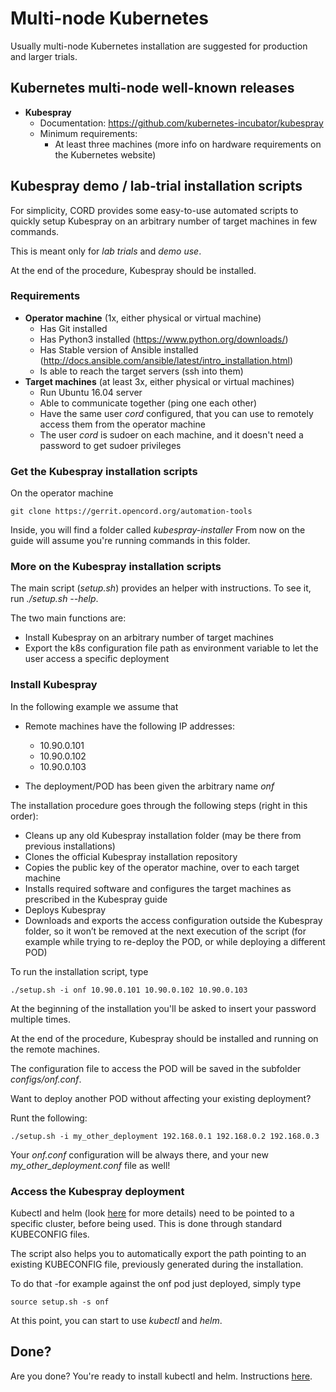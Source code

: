 # Multi-node Kubernetes

Usually multi-node Kubernetes installation are suggested for production and larger trials.

## Kubernetes multi-node well-known releases

* **Kubespray**
    * Documentation: <https://github.com/kubernetes-incubator/kubespray>
    * Minimum requirements:
        * At least three machines (more info on hardware requirements on the Kubernetes website)

## Kubespray demo / lab-trial installation scripts

For simplicity, CORD provides some easy-to-use automated scripts to quickly setup Kubespray on an arbitrary number of target machines in few commands.

This is meant only for *lab trials* and *demo use*.

At the end of the procedure, Kubespray should be installed.

### Requirements

* **Operator machine** (1x, either physical or virtual machine)
    * Has Git installed
    * Has Python3 installed (<https://www.python.org/downloads/>)
    * Has Stable version of Ansible installed (<http://docs.ansible.com/ansible/latest/intro_installation.html>)
    * Is able to reach the target servers (ssh into them)
* **Target machines** (at least 3x, either physical or virtual machines)
    * Run Ubuntu 16.04 server
    * Able to communicate together (ping one each other)
    * Have the same user *cord* configured, that you can use to remotely access them from the operator machine
    * The user *cord* is sudoer on each machine, and it doesn't need a password to get sudoer privileges

### Get the Kubespray installation scripts

On the operator machine
```shell
git clone https://gerrit.opencord.org/automation-tools
```

Inside, you will find a folder called *kubespray-installer*
From now on the guide will assume you're running commands in this folder.

### More on the Kubespray installation scripts

The main script (*setup.sh*) provides an helper with instructions. To see it, run *./setup.sh --help*.

The two main functions are:

* Install Kubespray on an arbitrary number of target machines
* Export the k8s configuration file path as environment variable to let the user access a specific deployment

### Install Kubespray

In the following example we assume that

* Remote machines have the following IP addresses:
    * 10.90.0.101
    * 10.90.0.102
    * 10.90.0.103

* The deployment/POD has been given the arbitrary name *onf*

The installation procedure goes through the following steps (right in this order):

* Cleans up any old Kubespray installation folder (may be there from previous installations)
* Clones the official Kubespray installation repository
* Copies the public key of the operator machine, over to each target machine
* Installs required software and configures the target machines as prescribed in the Kubespray guide
* Deploys Kubespray
* Downloads and exports the access configuration outside the Kubespray folder, so it won’t be removed at the next execution of the script (for example while trying to re-deploy the POD, or while deploying a different POD)

To run the installation script, type
```shell
./setup.sh -i onf 10.90.0.101 10.90.0.102 10.90.0.103
```

At the beginning of the installation you'll be asked to insert your password multiple times.

At the end of the procedure, Kubespray should be installed and running on the remote machines.

The configuration file to access the POD will be saved in the subfolder *configs/onf.conf*.

Want to deploy another POD without affecting your existing deployment?

Runt the following:
```shell
./setup.sh -i my_other_deployment 192.168.0.1 192.168.0.2 192.168.0.3
```

Your *onf.conf* configuration will be always there, and your new *my_other_deployment.conf* file as well!

### Access the Kubespray deployment

Kubectl and helm (look [here](kubernetes.md) for more details) need to be pointed to a specific cluster, before being used. This is done through standard KUBECONFIG files.

The script also helps you to automatically export the path pointing to an existing KUBECONFIG file, previously generated during the installation.

To do that -for example against the onf pod just deployed, simply type

```shell
source setup.sh -s onf
```

At this point, you can start to use *kubectl* and *helm*.

## Done?

Are you done? You're ready to install kubectl and helm. Instructions [here](kubernetes.md#get-your-kubeconfig-file).
